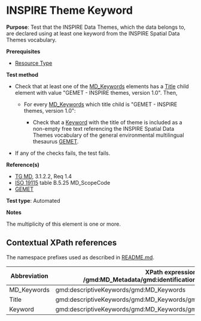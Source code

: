# INSPIRE Theme Keyword

**Purpose**: Test that the INSPIRE Data Themes, which the data belongs to, are declared using at least one keyword from the INSPIRE Spatial Data Themes vocabulary.

**Prerequisites**

* [Resource Type](./resource-type.md)

**Test method**

* Check that at least one of the [MD_Keywords](#mdKeywords) elements has a [Title](#title) child element with value "GEMET - INSPIRE themes, version 1.0". Then,

    * For every [MD_Keywords](#mdKeywords) which title child is "GEMET - INSPIRE themes, version 1.0":

        * Check that a [Keyword](#keyword) with the title of theme is included as a non-empty free text referencing the INSPIRE Spatial Data Themes vocabulary of the general environmental multilingual thesaurus [GEMET](http://www.eionet.europa.eu/gemet/en/inspire-themes/).

* If any of the checks fails, the test fails.

**Reference(s)**	 

* [TG MD](./README.md#ref_TG_MD), 3.1.2.2, Req 1.4
* [ISO 19115](./README.md#ref_ISO_19115) table B.5.25 MD_ScopeCode 
* [GEMET](http://www.eionet.europa.eu/gemet/en/inspire-themes/)

**Test type**: Automated

**Notes**

The multiplicity of this element is one or more.


## Contextual XPath references

The namespace prefixes used as described in [README.md](./README.md#namespaces).

Abbreviation                                   |  XPath expression (relative to /gmd:MD_Metadata/gmd:identificationInfo/gmd:MD_DataIdentification)
-----------------------------------------------| -------------------------------------------------------------------------
<a name="mdKeywords"></a> MD_Keywords | gmd:descriptiveKeywords/gmd:MD_Keywords
<a name="title"></a> Title | gmd:descriptiveKeywords/gmd:MD_Keywords/gmd:thesaurusName/gmd:CI_Citation/gmd:title
<a name="keyword"></a> Keyword | gmd:descriptiveKeywords/gmd:MD_Keywords/gmd:keyword
